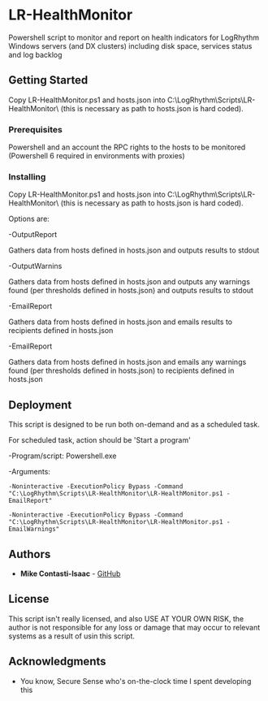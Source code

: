 # LR-HealthMonitor

Powershell script to monitor and report on health indicators for LogRhythm Windows servers (and DX clusters) including disk space, services status and log backlog

## Getting Started

Copy LR-HealthMonitor.ps1 and hosts.json into C:\LogRhythm\Scripts\LR-HealthMonitor\ (this is necessary as path to hosts.json is hard coded).

### Prerequisites

Powershell and an account the RPC rights to the hosts to be monitored (Powershell 6 required in environments with proxies)

### Installing

Copy LR-HealthMonitor.ps1 and hosts.json into C:\LogRhythm\Scripts\LR-HealthMonitor\ (this is necessary as path to hosts.json is hard coded).

Options are:

-OutputReport

  Gathers data from hosts defined in hosts.json and outputs results to stdout
  
-OutputWarnins

  Gathers data from hosts defined in hosts.json and outputs any warnings found (per thresholds defined in hosts.json) and outputs results to stdout
  
-EmailReport

  Gathers data from hosts defined in hosts.json and emails results to recipients defined in hosts.json
  
-EmailReport

  Gathers data from hosts defined in hosts.json and emails any warnings found (per thresholds defined in hosts.json) to recipients defined in hosts.json
  

## Deployment

This script is designed to be run both on-demand and as a scheduled task.

For scheduled task, action should be 'Start a program'

  -Program/script: Powershell.exe
  
  -Arguments: 
  
    -Noninteractive -ExecutionPolicy Bypass -Command "C:\LogRhythm\Scripts\LR-HealthMonitor\LR-HealthMonitor.ps1 -EmailReport"
    
    -Noninteractive -ExecutionPolicy Bypass -Command "C:\LogRhythm\Scripts\LR-HealthMonitor\LR-HealthMonitor.ps1 -EmailWarnings"
    

## Authors

* **Mike Contasti-Isaac** - [GitHub](https://github.com/MikeC-I)

## License

This script isn't really licensed, and also USE AT YOUR OWN RISK, the author is not responsible for any loss or damage that may occur to relevant systems as a result of usin this script.

## Acknowledgments

* You know, Secure Sense who's on-the-clock time I spent developing this
